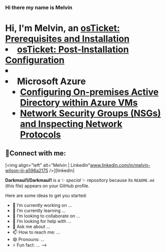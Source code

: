 ### Hi there my name is Melvin



<h1>Hi, I'm Melvin, an <a href="https://linkedin.com/in/www.linkedin.com/in/melvin-wilson-iii-a596a2175>IT Professional</a>☺</h1>

<h2>👨‍💻 Information Technology Projects:</h2>

- <b>osTicket (Help Desk Ticketing System)</b>
  - [osTicket: Prerequisites and Installation](https://github.com/Darkmaul1/osticket-prereqs)
  - [osTicket: Post-Installation Configuration](https://github.com/Darkmaul1/post-install-config)
  - 
- <b>Microsoft Azure</b>
  - [Configuring On-premises Active Directory within Azure VMs](https://github.com/Darkmaul1/configure-ad)
  - [Network Security Groups (NSGs) and Inspecting Network Protocols](https://github.com/Darkmaul1/azure-network-protocols)

<h2>🤳Connect with me:</h2>


[<img align="left" alt="Melvin | LinkedIn"www.linkedin.com/in/melvin-wilson-iii-a596a2175 />][linkedin]

**Darkmaul1/Darkmaul1** is a ✨ _special_ ✨ repository because its `README.md` (this file) appears on your GitHub profile.

Here are some ideas to get you started:

- 🔭 I’m currently working on ...
- 🌱 I’m currently learning ...
- 👯 I’m looking to collaborate on ...
- 🤔 I’m looking for help with ...
- 💬 Ask me about ...
- 📫 How to reach me: ...
- 😄 Pronouns: ...
- ⚡ Fun fact: ...
-->
